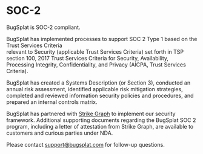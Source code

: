 # SOC-2

BugSplat is SOC-2 compliant.

BugSplat has implemented processes to support SOC 2 Type 1 based on the Trust Services Criteria   
relevant to Security \(applicable Trust Services Criteria\) set forth in TSP section 100, 2017 Trust Services Criteria for Security, Availability, Processing Integrity, Confidentiality, and Privacy \(AICPA, Trust Services Criteria\).

BugSplat has created a Systems Description \(or Section 3\), conducted an annual risk assessment, identified applicable risk mitigation strategies, completed and reviewed information security policies and procedures, and prepared an internal controls matrix.

BugSplat has partnered with [Strike Graph](https://www.strikegraph.com/) to implement our security framework. Additional supporting documents regarding the BugSplat SOC 2 program, including a letter of attestation from Strike Graph, are available to customers and curious parties under NDA.

Please contact [support@bugsplat.com](mailto:support@bugsplat.com) for follow-up questions.



